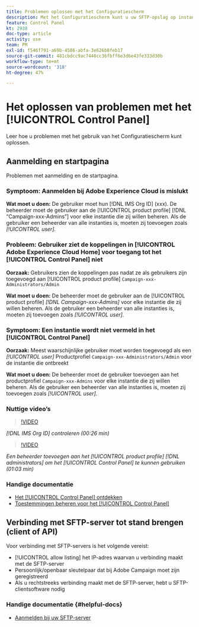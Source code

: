 ```yaml
---
title: Problemen oplossen met het Configuratiescherm
description: Met het Configuratiescherm kunt u uw SFTP-opslag op instantie controleren en beheren en IP-adressen van lijsten van gewenste personen beheren.
feature: Control Panel
kt: 2938
doc-type: article
activity: use
team: PM
exl-id: f546f791-a69b-4586-abfa-3e626b8feb17
source-git-commit: 481cbdcc9ac7446cc36fbff6e3d6e43fe333d30b
workflow-type: tm+mt
source-wordcount: '318'
ht-degree: 47%

---
```


# Het oplossen van problemen met het [!UICONTROL Control Panel]

Leer hoe u problemen met het gebruik van het Configuratiescherm kunt oplossen.

## Aanmelding en startpagina

Problemen met aanmelding en de startpagina.

### Symptoom: Aanmelden bij Adobe Experience Cloud is mislukt

**Wat moet u doen:**
De gebruiker moet hun [!DNL IMS Org ID] (xxx). De beheerder moet de gebruiker aan de [!UICONTROL product profile] [!DNL “Campaign-xxx-Admins”] voor elke instantie die zij willen beheren. Als de gebruiker een beheerder van alle instanties is, moeten zij toevoegen zoals *[!UICONTROL user]*.

### Probleem: Gebruiker ziet de koppelingen in [!UICONTROL Adobe Experience Cloud Home] voor toegang tot het [!UICONTROL Control Panel] niet

**Oorzaak:**
Gebruikers zien de koppelingen pas nadat ze als gebruikers zijn toegevoegd aan [!UICONTROL product profile] `Campaign-xxx-Administrators/Admin`

**Wat moet u doen:**
De beheerder moet de gebruiker aan de [!UICONTROL product profile] *[!DNL Campaign-xxx-Admins]* voor elke instantie die zij willen beheren. Als de gebruiker een beheerder van alle instanties is, moeten zij toevoegen zoals *[!UICONTROL user]*.

### Symptoom: Een instantie wordt niet vermeld in het [!UICONTROL Control Panel]

**Oorzaak:**
Meest waarschijnlijke gebruiker moet worden toegevoegd als een *[!UICONTROL user]* Productprofiel `Campaign-xxx-Administrators/Admin` voor de instantie die ontbreekt

**Wat moet u doen:**
De beheerder moet de gebruiker toevoegen aan het productprofiel `Campaign-xxx-Admins` voor elke instantie die zij willen beheren. Als de gebruiker een beheerder van alle instanties is, moeten zij toevoegen zoals *[!UICONTROL user]*.

### Nuttige video’s

>[!VIDEO](https://video.tv.adobe.com/v/27183?quality=12)

*[!DNL IMS Org ID] controleren (00:26 min)*

>[!VIDEO](https://video.tv.adobe.com/v/27147?quality=12)

*Een beheerder toevoegen aan het [!UICONTROL product profile] [!DNL administrators] om het [!UICONTROL Control Panel] te kunnen gebruiken (01:03 min)*

### Handige documentatie

* [Het [!UICONTROL Control Panel] ontdekken](https://experienceleague.adobe.com/docs/control-panel/using/control-panel-home.html?lang=nl)
* [Toestemmingen beheren voor het [!UICONTROL Control Panel]](https://experienceleague.adobe.com/docs/control-panel/using/control-panel-home.html?lang=en)

## Verbinding met SFTP-server tot stand brengen (client of API)

Voor verbinding met SFTP-servers is het volgende vereist:

* [!UICONTROL allow listing] het IP-adres waarvan u verbinding maakt met de SFTP-server
* Persoonlijk/openbaar sleutelpaar dat bij Adobe Campaign moet zijn geregistreerd
* Als u rechtstreeks verbinding maakt met de SFTP-server, hebt u SFTP-clientsoftware nodig

### Handige documentatie {#helpful-docs}

* [Aanmelden bij uw SFTP-server](https://experienceleague.adobe.com/docs/control-panel/using/control-panel-home.html?lang=en)
